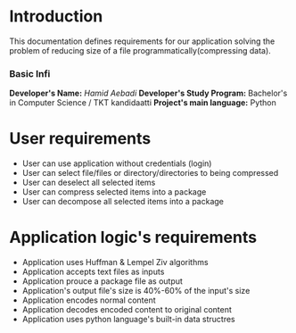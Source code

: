 # Introduction
This documentation defines requirements for our application solving the
problem of reducing size of a file programmatically(compressing data). 

### Basic Infi
**Developer's Name:** *Hamid Aebadi*
**Developer's Study Program:**  Bachelor's in Computer Science / TKT kandidaatti
**Project's main language:** Python


# User requirements
 - User can use application without credentials (login)
 - User can select file/files or directory/directories to being compressed
 - User can deselect all selected items
 - User can compress selected items into a package
 - User can decompose all selected items into a package


# Application logic's requirements
- Application uses Huffman & Lempel Ziv algorithms
- Application accepts text files as inputs
- Application prouce a package file as output
- Application's output file's size is 40%-60% of the input's size
- Application encodes normal content
- Application decodes encoded content to original content
- Application uses python language's built-in data structres

